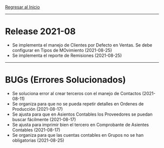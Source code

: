 [Regresar al Inicio](../README.md)

---
# Release 2021-08

- Se implementa el manejo de Clientes por Defecto en Ventas. Se debe configurar en Tipos de MOvimiento (2021-08-25)
- Se implementa el reporte de Remisiones (2021-08-25)

---
# BUGs (Errores Solucionados)

- Se soluciona error al crear terceros con el manejo de Contactos (2021-08-11)
- Se organiza para que no se pueda repetir detalles en Ordenes de Producción (2021-08-17)
- Se ajusta para que en Asientos Contables los Proveedores se puedan buscar fácilmente (2021-08-17)
- Se ajusta para imprimir bien el tercero en Comprobante de Asientes Contables (2021-08-17)
- Se organiza para que las cuentas contables en Grupos no se han obligatorias (2021-08-25)
